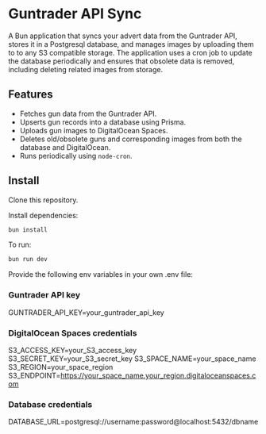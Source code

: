 # Guntrader API Sync

A Bun application that syncs your advert data from the Guntrader API, stores it in a Postgresql database, and manages images by uploading them to to any S3 compatible storage. The application uses a cron job to update the database periodically and ensures that obsolete data is removed, including deleting related images from storage.

## Features

- Fetches gun data from the Guntrader API.
- Upserts gun records into a database using Prisma.
- Uploads gun images to DigitalOcean Spaces.
- Deletes old/obsolete guns and corresponding images from both the database and DigitalOcean.
- Runs periodically using `node-cron`.

## Install

Clone this repository.

Install dependencies:

```sh
bun install
```

To run:

```sh
bun run dev
```

Provide the following env variables in your own .env file:

### Guntrader API key

GUNTRADER_API_KEY=your_guntrader_api_key

### DigitalOcean Spaces credentials

S3_ACCESS_KEY=your_S3_access_key
S3_SECRET_KEY=your_S3_secret_key
S3_SPACE_NAME=your_space_name
S3_REGION=your_space_region
S3_ENDPOINT=https://your_space_name.your_region.digitaloceanspaces.com

### Database credentials

DATABASE_URL=postgresql://username:password@localhost:5432/dbname
